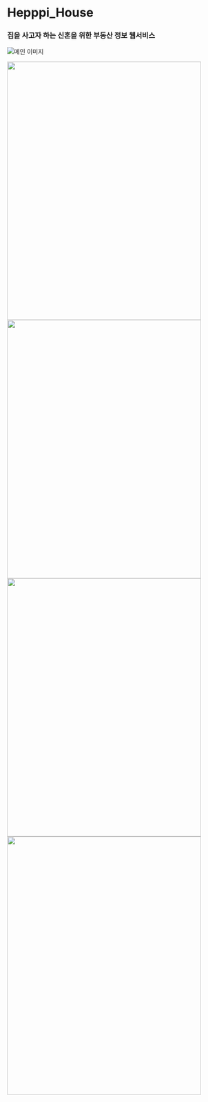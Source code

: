 # Hepppi_House

### 집을 사고자 하는 신혼을 위한 부동산 정보 웹서비스

![메인 이미지](https://user-images.githubusercontent.com/50797070/124928398-86d89d00-e03a-11eb-9997-1611e1897add.PNG)

<div style="flex-direction: row;">
  <img src="https://user-images.githubusercontent.com/50797070/124928589-ad96d380-e03a-11eb-9b25-2e93abf84418.PNG" width="450" height="600"/>
  <img src="https://user-images.githubusercontent.com/50797070/124928256-6f011900-e03a-11eb-87ed-8c2e85429e19.PNG" width="450" height="600"/>
</div>
<div style="flex-direction: row;">
  <img src="https://user-images.githubusercontent.com/50797070/124928436-8c35e780-e03a-11eb-88cd-0a123130f08d.PNG" width="450" height="600"/>
  <img src="https://user-images.githubusercontent.com/50797070/124928484-96f07c80-e03a-11eb-954f-73435c143c64.PNG" width="450" height="600"/>
</div>
